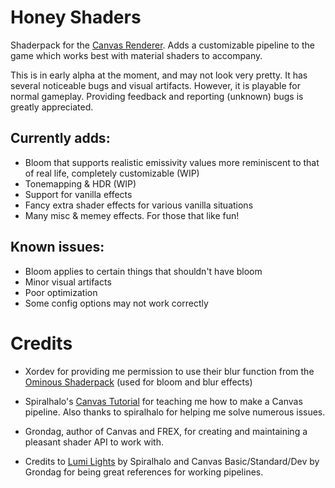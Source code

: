 # Honey Shaders

Shaderpack for the [Canvas Renderer](https://github.com/vram-guild/canvas). Adds a customizable pipeline to the game which works best with material shaders to accompany.

This is in early alpha at the moment, and may not look very pretty. It has several noticeable bugs and visual artifacts. However, it is playable for normal gameplay. Providing feedback and reporting (unknown) bugs is greatly appreciated.

## Currently adds:

- Bloom that supports realistic emissivity values more reminiscent to that of real life, completely customizable (WIP)
- Tonemapping & HDR (WIP)
- Support for vanilla effects
- Fancy extra shader effects for various vanilla situations
- Many misc & memey effects. For those that like fun!

## Known issues:

- Bloom applies to certain things that shouldn't have bloom
- Minor visual artifacts
- Poor optimization
- Some config options may not work correctly 

# Credits

- Xordev for providing me permission to use their blur function from the [Ominous Shaderpack](https://github.com/XorDev/Ominous-Shaderpack) (used for bloom and blur effects)

- Spiralhalo's [Canvas Tutorial](https://github.com/spiralhalo/CanvasTutorial/wiki) for teaching me how to make a Canvas pipeline. Also thanks to spiralhalo for helping me solve numerous issues.

- Grondag, author of Canvas and FREX, for creating and maintaining a pleasant shader API to work with.

- Credits to [Lumi Lights](https://github.com/spiralhalo/LumiLights) by Spiralhalo and Canvas Basic/Standard/Dev by Grondag for being great references for working pipelines.  

<!-- # Screenshots

![screenshot 1](https://github.com/Poisoned-Honey/HoneyShaders/blob/main/images/image1.png?raw=true)
![screenshot 2](https://github.com/Poisoned-Honey/HoneyShaders/blob/main/images/image2.png?raw=true) -->
